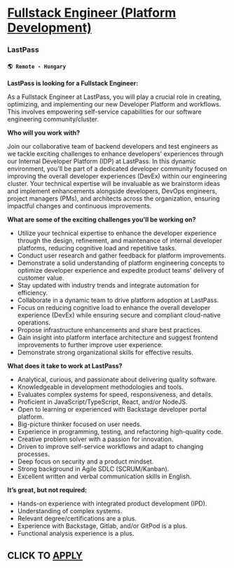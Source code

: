 # [Fullstack Engineer (Platform Development)](https://www.remotewlb.com/apply/fullstack-engineer-platform-development)  
### LastPass  
#### `🌎 Remote - Hungary`  

**LastPass is looking for a Fullstack Engineer:**

As a Fullstack Engineer at LastPass, you will play a crucial role in creating, optimizing, and implementing our new Developer Platform and workflows. This involves empowering self-service capabilities for our software engineering community/cluster.

**Who will you work with?**

Join our collaborative team of backend developers and test engineers as we tackle exciting challenges to enhance developers' experiences through our Internal Developer Platform (IDP) at LastPass. In this dynamic environment, you'll be part of a dedicated developer community focused on improving the overall developer experiences (DevEx) within our engineering cluster. Your technical expertise will be invaluable as we brainstorm ideas and implement enhancements alongside developers, DevOps engineers, project managers (PMs), and architects across the organization, ensuring impactful changes and continuous improvements.

**What are some of the exciting challenges you'll be working on?**

  * Utilize your technical expertise to enhance the developer experience through the design, refinement, and maintenance of internal developer platforms, reducing cognitive load and repetitive tasks.
  * Conduct user research and gather feedback for platform improvements.
  * Demonstrate a solid understanding of platform engineering concepts to optimize developer experience and expedite product teams' delivery of customer value.
  * Stay updated with industry trends and integrate automation for efficiency.
  * Collaborate in a dynamic team to drive platform adoption at LastPass.
  * Focus on reducing cognitive load to enhance the overall developer experience (DevEx) while ensuring secure and compliant cloud-native operations.
  * Propose infrastructure enhancements and share best practices.
  * Gain insight into platform interface architecture and suggest frontend improvements to further improve user experience.
  * Demonstrate strong organizational skills for effective results.

**What does it take to work at LastPass?**

  * Analytical, curious, and passionate about delivering quality software.
  * Knowledgeable in development methodologies and tools.
  * Evaluates complex systems for speed, responsiveness, and details.
  * Proficient in JavaScript/TypeScript, React, and/or NodeJS.
  * Open to learning or experienced with Backstage developer portal platform.
  * Big-picture thinker focused on user needs.
  * Experience in programming, testing, and refactoring high-quality code.
  * Creative problem solver with a passion for innovation.
  * Driven to improve self-service workflows and adapt to changing processes.
  * Deep focus on security and a product mindset.
  * Strong background in Agile SDLC (SCRUM/Kanban).
  * Excellent written and verbal communication skills in English.

**It’s great, but not required:**

  * Hands-on experience with integrated product development (IPD).
  * Understanding of complex systems.
  * Relevant degree/certifications are a plus.
  * Experience with Backstage, Gitlab, and/or GitPod is a plus.
  * Functional analysis experience is a plus.

  
## CLICK TO [APPLY](https://www.remotewlb.com/apply/fullstack-engineer-platform-development)

